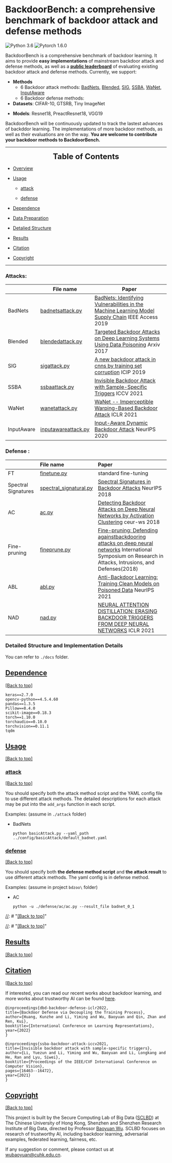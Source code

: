 # BackdoorBench: a comprehensive benchmark of backdoor attack and defense methods

![Python 3.6](https://img.shields.io/badge/python-3.6-DodgerBlue.svg?style=plastic)
![Pytorch 1.6.0](https://img.shields.io/badge/pytorch-1.6.0-DodgerBlue.svg?style=plastic)

<!---
## [Overview](#overview)

<a href="#top">[Back to top]</a>
-->

BackdoorBench is a comprehensive benchmark of backdoor learning. It aims to provide **easy implementations** of mainstream backdoor attack and defense methods, as well as a [**public leaderboard**](https://backdoorbench.github.io/index.html) of evaluating existing backdoor attack and defense methods. Currently, we support:

- **Methods**
  - 6 Backdoor attack methods: [BadNets](https://www.google.com/url?sa=t&rct=j&q=&esrc=s&source=web&cd=&cad=rja&uact=8&ved=2ahUKEwir55bv0-X2AhVJIjQIHYTjAMgQFnoECCEQAQ&url=https%3A%2F%2Fmachine-learning-and-security.github.io%2Fpapers%2Fmlsec17_paper_51.pdf&usg=AOvVaw1Cu3kPaD0a4jgvwkPCX63j), [Blended](https://arxiv.org/abs/1712.05526v1), [SIG](https://ieeexplore.ieee.org/document/8802997), [SSBA](https://openaccess.thecvf.com/content/ICCV2021/papers/Li_Invisible_Backdoor_Attack_With_Sample-Specific_Triggers_ICCV_2021_paper.pdf), [WaNet](https://openreview.net/pdf?id=eEn8KTtJOx), [InputAware](https://proceedings.neurips.cc/paper/2020/file/234e691320c0ad5b45ee3c96d0d7b8f8-Paper.pdf)
  - 6 Backdoor defense methods: 
- **Datasets**: CIFAR-10, GTSRB, Tiny ImageNet 
<!--- `mnist, cifar10, cifar100, gtsrb, celeba, tiny, imagenet`
(MNIST, CIFAR10, CIFAR100 using the pytorch official implementation, download when it is first executed. (TinyImageNet use third-party implementation, and it will be download when first executed.) The download script for GTSRB is in `./sh`. For CelebA and ImageNet, you need to download by yourself and change the dataset path argument. ) -->
- **Models**: Resnet18, PreactResnet18, VGG19
<!--- `resnet18, preactresnet18, resnet34, alexnet, vgg16, vgg19, squeezenet1_0, densenet161, inception_v3, googlenet, shufflenet_v2_x1_0, mobilenet_v2, resnext50_32x4d, wide_resnet50_2, mnasnet1_0` -->


<!--- Note that, instead of implementing each individual method separately, we try to unify the workflow of different methods, by extracting some shared modules. Consequently, it can not only ensure fair implementations of different methods, but also facilitate other researchers to quickly implement their new methhods. -->

BackdoorBench will be continuously updated to track the lastest advances of backddor learning.
The implementations of more backdoor methods, as well as their evaluations are on the way. **You are welcome to contribute your backdoor methods to BackdoorBench.**

---
<font size=5><center><b> Table of Contents </b> </center></font>

* [Overview](#overview)

* [Usage](#usage)

  * [attack](#attack)
  
  * [defense](#defense)
  
* [Dependence](#dependence)

* [Data Preparation](#data_preparation)

* [Detalied Structure](#detailed_structure)

* [Results](#results)

* [Citation](#citation)

* [Copyright](#copyright)

---

<!---
### Datasets: 
`mnist, cifar10, cifar100, gtsrb, celeba, tiny, imagenet`
(MNIST, CIFAR10, CIFAR100 using the pytorch official implementation, download when it is first executed.(TinyImageNet use third-party implementation, and it will be download when first executed.) The download script for GTSRB is in `./sh`. For CelebA and ImageNet, you need to download by yourself and change the dataset path argument. )
### Models: 
`resnet18, preactresnet18, resnet34, alexnet, vgg16, vgg19, squeezenet1_0, densenet161, inception_v3, googlenet, shufflenet_v2_x1_0, mobilenet_v2, resnext50_32x4d, wide_resnet50_2, mnasnet1_0`
-->

[//]: # "### Target Types: `'all2one', 'all2all', 'cleanLabel'` &#40;different attack varys&#41;"
### Attacks:
|            | File name                                           | Paper                                                        |
| ---------- | --------------------------------------------------- | ------------------------------------------------------------ |
| BadNets    | [badnetsattack.py](./attack/badnetsattack.py)       | [BadNets: Identifying Vulnerabilities in  the Machine Learning Model Supply Chain](https://www.google.com/url?sa=t&rct=j&q=&esrc=s&source=web&cd=&cad=rja&uact=8&ved=2ahUKEwir55bv0-X2AhVJIjQIHYTjAMgQFnoECCEQAQ&url=https%3A%2F%2Fmachine-learning-and-security.github.io%2Fpapers%2Fmlsec17_paper_51.pdf&usg=AOvVaw1Cu3kPaD0a4jgvwkPCX63j) IEEE Access 2019 |
| Blended    | [blendedattack.py](./attack/blendedattack.py)       | [Targeted Backdoor Attacks on Deep  Learning Systems Using Data Poisoning](https://arxiv.org/abs/1712.05526v1) Arxiv 2017 |
| SIG        | [sigattack.py](./attack/sigattack.py)               | [A new backdoor attack in  cnns by training set corruption](https://ieeexplore.ieee.org/document/8802997) ICIP 2019 |
| SSBA       | [ssbaattack.py](./attack/ssbaattack.py)             | [Invisible Backdoor Attack with  Sample-Specific Triggers](https://openaccess.thecvf.com/content/ICCV2021/papers/Li_Invisible_Backdoor_Attack_With_Sample-Specific_Triggers_ICCV_2021_paper.pdf) ICCV 2021 |
| WaNet      | [wanetattack.py](./attack/wanetattack.py)           | [WaNet -- Imperceptible  Warping-Based Backdoor Attack](https://openreview.net/pdf?id=eEn8KTtJOx) ICLR 2021 |
| InputAware | [inputawareattack.py](./attack/inputawareattack.py) | [Input-Aware Dynamic Backdoor Attack](https://proceedings.neurips.cc/paper/2020/file/234e691320c0ad5b45ee3c96d0d7b8f8-Paper.pdf) NeurIPS 2020 |

[//]: #
[//]: # "- BadNets"

[//]: # "  - Gu, Tianyu, et al. “BadNets: Identifying Vulnerabilities in the Machine Learning Model Supply Chain.” ArXiv:1708.06733 [Cs], Mar. 2019. arXiv.org, http://arxiv.org/abs/1708.06733."

[//]: # "- Blended"

[//]: # "  - Chen, Xinyun, et al. Targeted Backdoor Attacks on Deep Learning Systems Using Data Poisoning. Dec. 2017. arxiv.org, https://arxiv.org/abs/1712.05526v1."

[//]: # "- SIG"

[//]: # "  - Barni, M., Kallas, K., Tondi, B.: A new backdoor attack in cnns by training set corruption"

[//]: # "  without label poisoning. In: IEEE International Conference on Image Processing &#40;ICIP&#41;. pp."

[//]: # "  101–105. IEEE &#40;2019&#41;"

[//]: # "- SSBA"

[//]: # "  - Li, Yuezun, et al. “Invisible Backdoor Attack with Sample-Specific Triggers.” ArXiv:2012.03816 [Cs], Aug. 2021. arXiv.org, http://arxiv.org/abs/2012.03816."

[//]: # "- WaNet"

[//]: # "  - Nguyen, Anh, and Anh Tran. “WaNet -- Imperceptible Warping-Based Backdoor Attack.” ArXiv:2102.10369 [Cs], Mar. 2021. arXiv.org, http://arxiv.org/abs/2102.10369."

[//]: # "- InputAware"

[//]: # "  - Nguyen, A., and A. Tran. “Input-Aware Dynamic Backdoor Attack.” NeurIPS, 2020."
### Defense :

|       | File name                 | Paper                |
| :------------- |:-------------|:-----|
| FT| [finetune.py](./defense/ft/finetune.py) | standard fine-tuning|
| Spectral Signatures| [spectral_signatural.py](./defense/spectral_signatural/spectral_signatural.py)      | [Spectral Signatures in Backdoor Attacks](https://proceedings.neurips.cc/paper/2018/file/280cf18baf4311c92aa5a042336587d3-Paper.pdf) NeurIPS 2018 |
| AC| [ac.py](./defense/ac/ac.py)       | [Detecting Backdoor Attacks on Deep Neural Networks by Activation Clustering](http://ceur-ws.org/Vol-2301/paper_18.pdf) ceur-ws 2018 |
| Fine-pruning| [fineprune.py](./defense/fp/fineprune.py)    | [Fine-pruning: Defending againstbackdooring attacks on deep neural networks](https://link.springer.com/chapter/10.1007/978-3-030-00470-5_13) International Symposium on Research in Attacks, Intrusions, and Defenses(2018) |
| ABL| [abl.py](./defense/abl/abl.py)    | [Anti-Backdoor Learning: Training Clean Models on Poisoned Data](https://proceedings.neurips.cc/paper/2021/file/7d38b1e9bd793d3f45e0e212a729a93c-Paper.pdf) NeurIPS 2021|
| NAD| [nad.py](./defense/nad/nad.py)   | [NEURAL ATTENTION DISTILLATION: ERASING BACKDOOR TRIGGERS FROM DEEP NEURAL NETWORKS](https://openreview.net/pdf?id=9l0K4OM-oXE) ICLR 2021|






### Detailed Structure and Implementation Details
You can refer to `./docs` folder.

## [Dependence](#dependence)

<a href="#top">[Back to top]</a>

```
keras==2.7.0
opencv-python==4.5.4.60
pandas==1.3.5
Pillow==8.4.0
scikit-image==0.18.3
torch==1.10.0
torchaudio==0.10.0
torchvision==0.11.1
tqdm
```

## [Usage](#usage)

<a href="#top">[Back to top]</a>


### [attack](#attack)

<a href="#top">[Back to top]</a>


You should specify both the attack method script and the YAML config file to use different attack methods. The detailed descriptions for each attack may be put into the `add_args` function in each script.

[//]: # (If you want to change the setting, either change the parameter saved in the YAML config file directly or specify it after `--yaml_path`)

[//]: # "like `python basicAttack.py --yaml_path ../config/basicAttack/default_badnet.yaml --pratio 0.001`"
Examples: (assume in `./attack` folder)

 - BadNets

    `python basicAttack.py --yaml_path ../config/basicAttack/default_badnet.yaml`

[//]: # " - Blended"

[//]: #
[//]: # "    `python basicAttack.py --yaml_path ../config/basicAttack/default_blended.yaml`"

[//]: # " "
[//]: # " - SIG"

[//]: #
[//]: # "    `python sigAttack.py --yaml_path ../config/sigAttack/default.yaml`"

[//]: #
[//]: # " - SSBA"

[//]: #
[//]: # "    `python basicAttack.py --yaml_path ../config/basicAttack/default_ssba.yaml`"

[//]: # (&#40;For SSBA, first, you need to follow https://github.com/tancik/StegaStamp to train models for generating the poisoned data. Then place the poisoned image array to `attack_train_replace_imgs_path` and)

[//]: # (`attack_test_replace_imgs_path`. Due to file size limitations, we may not provide it in this repo.&#41;)

[//]: # " - WaNet"

[//]: #
[//]: # "    `python wanetAttack.py --yaml_path ../config/wanetAttack/default.yaml`    "

[//]: #
[//]: # " - InputAware"

[//]: #
[//]: # "    `python inputAwareAttack.py --yaml_path ../config/inputAwareAttack/default.yaml`    "

### [defense](#defense)

<a href="#top">[Back to top]</a>

You should specify both **the defense method script** and **the attack result** to use different attack methods. The yaml config is in defense method. 

Examples: (assume in project `bdzoo\` folder)

 - AC

    `python -u ./defense/ac/ac.py --result_file badnet_0_1`







[//]: # "# [Data Preparation]&#40;#data_preparation&#41;"

[//]: #
[//]: # "<a href="#top">[Back to top]</a>"

[//]: #
[//]: # "Please download datasets to `./data`. For GTSRB and TinyImagenet, we provide srcipts."

[//]: # "# [Detalied Structure]&#40;#detailed_structure&#41;"

[//]: #
[//]: # "<a href="#top">[Back to top]</a>"

[//]: #
[//]: # "- attack : all attack should be put here separately"

[//]: # "- defense : all defense should be put here separately "

[//]: # "- config : all config file in yaml &#40;all attack and defense config should all be put here separately&#41;"

[//]: # "- data : data file "

[//]: # "- experiment : analysis script and the final main entry will be put here "

[//]: # "- models : models that do not in the torchvision"

[//]: # "- record : all experiment generated files and logs"

[//]: # "- utils : frequent-use functions and other tools"

[//]: # "  - bd_attack_specific_dataset : all special implementation of dataset-level backdoor "

[//]: # "    that CANNOT handle by "

[//]: # "    - bd_groupwise_transform &#40;backdoor depends on mutliple batch-wise feed samples&#41; or "

[//]: # "    - bd_dataset &#40;backdoor only depends on each sample&#41;"

[//]: # "  - aggregate_block : frequent-use blocks in script"

[//]: # "  - bd_img_transform : basic perturbation on img"

[//]: # "  - bd_label_transform : basic transform on label"

[//]: # "  - bd_non_mandatory_preparation: all non-mandatory preparation process for attack process, eg. train auto-encoder, selection of attack patterns that are non-dependent on victim model or dataset "

[//]: # "  - bd_groupwise_transform : for special case, such that data poison must be carried out groupwise, eg. HiddenTriggerBackdoorAttacks"

[//]: # "  - bd_trainer : the training process can replicate for attack &#40;for re-use, eg. noise training&#41;"

[//]: # "  - dataset : script for loading the dataset"

[//]: # "  - dataset_preprocess : script for preprocess transforms on dataset "

[//]: # "  - backdoor_generate_pindex.py : some function for generation of poison index "

[//]: # "  - bd_dataset.py : the wrapper of backdoored datasets "

[//]: # "  - trainer_cls.py : some basic functions for classification case"

[//]: # "- resource : pre-trained model &#40;eg. auto-encoder for attack&#41;, or other large file &#40;other than data&#41;"

## [Results](#results)

<a href="#top">[Back to top]</a>


## [Citation](#citation)

<a href="#top">[Back to top]</a>

If interested, you can read our recent works about backdoor learning, and more works about trustworthy AI can be found [here](https://sites.google.com/site/baoyuanwu2015/home).

```
@inproceedings{dbd-backdoor-defense-iclr2022,
title={Backdoor Defense via Decoupling the Training Process},
author={Huang, Kunzhe and Li, Yiming and Wu, Baoyuan and Qin, Zhan and Ren, Kui},
booktitle={International Conference on Learning Representations},
year={2022}
}

@inproceedings{ssba-backdoor-attack-iccv2021,
title={Invisible backdoor attack with sample-specific triggers},
author={Li, Yuezun and Li, Yiming and Wu, Baoyuan and Li, Longkang and He, Ran and Lyu, Siwei},
booktitle={Proceedings of the IEEE/CVF International Conference on Computer Vision},
pages={16463--16472},
year={2021}
}
```


## [Copyright](#copyright)

<a href="#top">[Back to top]</a>

<!-- This repository is licensed by [The Chinese University of Hong Kong, Shenzhen](https://www.cuhk.edu.cn/en) and [Shenzhen Research Institute of Big Data](http://www.sribd.cn/en) under [CC BY 4.0](https://creativecommons.org/licenses/by/4.0/) license.  -->

This project is built by the Secure Computing Lab of Big Data ([SCLBD](http://scl.sribd.cn/index.html)) at The Chinese University of Hong Kong, Shenzhen and Shenzhen Research Institute of Big Data, directed by Professor [Baoyuan Wu](https://sites.google.com/site/baoyuanwu2015/home). SCLBD focuses on research of trustworthy AI, including backdoor learning, adversarial examples, federated learning, fairness, etc.

If any suggestion or comment, please contact us at <wubaoyuan@cuhk.edu.cn>.
